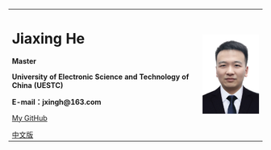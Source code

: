 <div>
<table border="0">
  <tr>
    <td>
      <h1>Jiaxing He</h1>
      <p><b>Master</b></p>
      <p><b>University of Electronic Science and Technology of China (UESTC)</b></p>
      <p><b>E-mail：jxingh@163.com</b></p>
      <p><a href="https://github.com/jxingh">My GitHub</a></p>
      <a href="/index.html">中文版</a>
    </td>
    <td width="25%">
      <img src="/jxingh.jpg" width="100%">
    </td>
  </tr>
</table>
</div>
